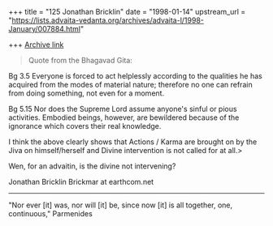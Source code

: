 +++
title = "125 Jonathan Bricklin"
date = "1998-01-14"
upstream_url = "https://lists.advaita-vedanta.org/archives/advaita-l/1998-January/007884.html"

+++
[Archive link](https://lists.advaita-vedanta.org/archives/advaita-l/1998-January/007884.html)

>Quote from the Bhagavad Gita:

   Bg 3.5 Everyone is forced to act helplessly according to the qualities
   he has acquired from the modes of material nature; therefore no one
   can refrain from doing something, not even for a moment.

   Bg 5.15 Nor does the Supreme Lord assume anyone's sinful or pious
   activities. Embodied beings, however, are bewildered because of the
   ignorance which covers their real knowledge.

I think the above clearly shows that Actions / Karma are brought on by the
Jiva on himself/herself and Divine intervention is not called for at all.>

Wen, for an advaitin, is the divine not intervening?

Jonathan Bricklin
Brickmar at earthcom.net

----------------
"Nor ever [it] was, nor will [it] be, since now [it] is all together, one,
continuous,"
Parmenides


